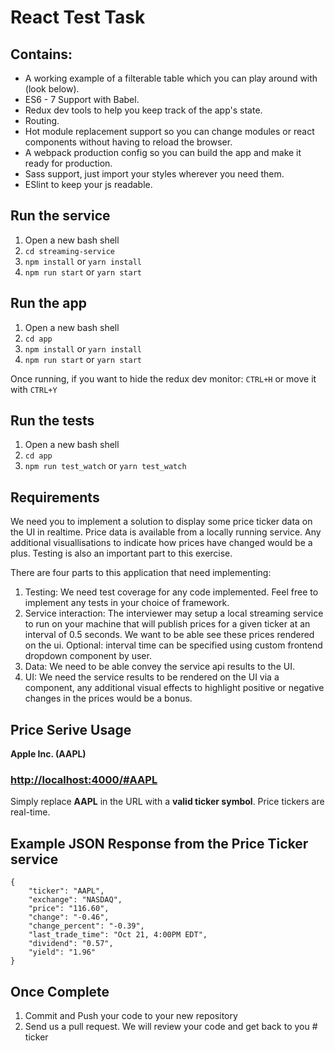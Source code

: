 
# React Test Task
## Contains:

* A working example of a filterable table which you can play around with (look below).
* ES6 - 7 Support with Babel.
* Redux dev tools to help you keep track of the app's state.
* Routing.
* Hot module replacement support so you can change modules or react components without having to reload the browser.
* A webpack production config so you can build the app and make it ready for production.
* Sass support, just import your styles wherever you need them.
* ESlint to keep your js readable.

## Run the service
1. Open a new bash shell
2. ```cd streaming-service```
3. ```npm install``` or ```yarn install```
4. ```npm run start``` or ```yarn start```

## Run the app
1. Open a new bash shell
2. ```cd app```
3. ```npm install``` or ```yarn install```
4. ```npm run start``` or ```yarn start```

Once running, if you want to hide the redux dev monitor: ```CTRL+H``` or move it with ```CTRL+Y```


## Run the tests
1. Open a new bash shell
2. ```cd app```
3. ```npm run test_watch``` or ```yarn test_watch```

## Requirements

We need you to implement a solution to display some price ticker data on the UI in realtime. Price data is available from a locally running service. Any additional visuallisations to indicate how prices have changed would be a plus. Testing is also an important part to this exercise.

There are four parts to this application that need implementing:

1. Testing:
    We need test coverage for any code implemented. Feel free to implement any tests in your choice of framework.
2. Service interaction:
    The interviewer may setup a local streaming service to run on your machine that will publish prices for a given ticker at an interval of 0.5 seconds. We want to be able see these prices rendered on the ui. Optional: interval time can be specified using custom frontend dropdown component by user.
3. Data:
    We need to be able convey the service api results to the UI.
4. UI:
    We need the service results to be rendered on the UI via a component, any additional visual effects to highlight positive or negative changes in the prices would be a bonus.

## Price Serive Usage

**Apple Inc. (AAPL)**
### <http://localhost:4000/#AAPL>

Simply replace **AAPL** in the URL with a **valid ticker symbol**. Price tickers are real-time.

## Example JSON Response from the Price Ticker service

    {
        "ticker": "AAPL",
        "exchange": "NASDAQ",
        "price": "116.60",
        "change": "-0.46",
        "change_percent": "-0.39",
        "last_trade_time": "Oct 21, 4:00PM EDT",
        "dividend": "0.57",
        "yield": "1.96"
    }

## Once Complete
1. Commit and Push your code to your new repository
2. Send us a pull request. We will review your code and get back to you
#   t i c k e r  
 